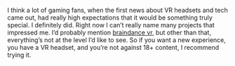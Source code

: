 I think a lot of gaming fans, when the first news about VR headsets and tech came out, had really high expectations that it would be something truly special. I definitely did. Right now I can’t really name many projects that impressed me. I’d probably mention [braindance vr](https://braindancevr.com/), but other than that, everything’s not at the level I’d like to see. So if you want a new experience, you have a VR headset, and you’re not against 18+ content, I recommend trying it.
